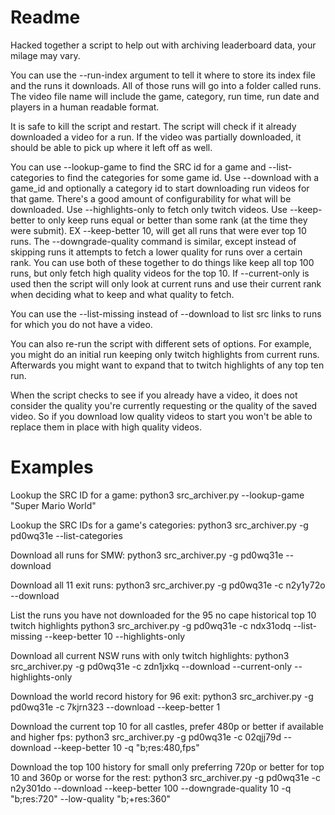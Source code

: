 # Readme

Hacked together a script to help out with archiving leaderboard data, your milage may vary.

You can use the --run-index argument to tell it where to store its index file and the runs it downloads. All of those runs will go into a folder called runs. The video file name will include the game, category, run time, run date and players in a human readable format.

It is safe to kill the script and restart. The script will check if it already downloaded a video for a run. If the video was partially downloaded, it should be able to pick up where it left off as well.

You can use --lookup-game to find the SRC id for a game and --list-categories to find the categories for some game id. Use --download with a game_id and optionally a category id to start downloading run videos for that game. There's a good amount of configurability for what will be downloaded. Use --highlights-only to fetch only twitch videos. Use --keep-better to only keep runs equal or better than some rank (at the time they were submit). EX --keep-better 10, will get all runs that were ever top 10 runs. The --downgrade-quality command is similar, except instead of skipping runs it attempts to fetch a lower quality for runs over a certain rank. You can use both of these together to do things like keep all top 100 runs, but only fetch high quality videos for the top 10. If --current-only is used then the script will only look at current runs and use their current rank when deciding what to keep and what quality to fetch.

You can use the --list-missing instead of --download to list src links to runs for which you do not have a video.

You can also re-run the script with different sets of options. For example, you might do an initial run keeping only twitch highlights from current runs. Afterwards you might want to expand that to twitch highlights of any top ten run.

When the script checks to see if you already have a video, it does not consider the quality you're currently requesting or the quality of the saved video. So if you download low quality videos to start you won't be able to replace them in place with high quality videos.


# Examples

Lookup the SRC ID for a game:
    python3 src_archiver.py --lookup-game "Super Mario World"

Lookup the SRC IDs for a game's categories:
    python3 src_archiver.py -g pd0wq31e --list-categories

Download all runs for SMW:
    python3 src_archiver.py -g pd0wq31e --download

Download all 11 exit runs:
    python3 src_archiver.py -g pd0wq31e -c n2y1y72o --download

List the runs you have not downloaded for the 95 no cape historical top 10 twitch highlights
    python3 src_archiver.py -g pd0wq31e -c ndx31odq --list-missing --keep-better 10 --highlights-only

Download all current NSW runs with only twitch highlights:
    python3 src_archiver.py -g pd0wq31e -c zdn1jxkq --download --current-only --highlights-only

Download the world record history for 96 exit:
    python3 src_archiver.py -g pd0wq31e -c 7kjrn323 --download --keep-better 1

Download the current top 10 for all castles, prefer 480p or better if available and higher fps:
    python3 src_archiver.py -g pd0wq31e -c 02qjj79d --download --keep-better 10 -q "b;res:480,fps"

Download the top 100 history for small only preferring 720p or better for top 10 and 360p or worse for the rest:
    python3 src_archiver.py -g pd0wq31e -c n2y301do --download --keep-better 100 --downgrade-quality 10 -q "b;res:720" --low-quality "b;+res:360"
